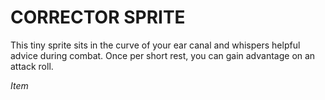 ﻿# CORRECTOR SPRITE

This tiny sprite sits in the curve of your ear canal and whispers helpful advice during combat. Once per short rest, you can gain advantage on an attack roll.

*Item*
